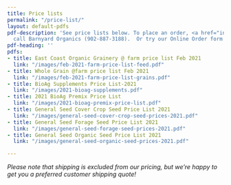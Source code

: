 ```yaml
---
title: Price lists
permalink: "/price-list/"
layout: default-pdfs
pdf-description: 'See price lists below. To place an order, <a href="info@barnyardorganics.com">email</a>   or
  call Barnyard Organics (902-887-3188).  Or try our Online Order form! '
pdf-heading: ''
pdfs:
- title: East Coast Organic Grainery @ farm price list Feb 2021
  link: "/images/feb-2021-farm-price-list-feed.pdf"
- title: Whole Grain @farm price list Feb 2021
  link: "/images/feb-2021-farm-price-list-grains.pdf"
- title: BioAg Supplements Price List-2021
  link: "/images/2021-bioag-supplements.pdf"
- title: 2021 BioAg Premix Price List
  link: "/images/2021-bioag-premix-price-list.pdf"
- title: General Seed Cover Crop Seed Price List 2021
  link: "/images/general-seed-cover-crop-seed-prices-2021.pdf"
- title: General Seed Forage Seed Price List 2021
  link: "/images/general-seed-forage-seed-prices-2021.pdf"
- title: General Seed Organic Seed Price List 2021
  link: "/images/general-seed-organic-seed-prices-2021.pdf"

---
```

_Please note that shipping is excluded from our pricing, but we’re happy to get you a preferred customer shipping quote!_